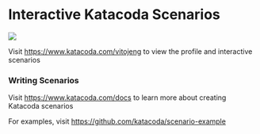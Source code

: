 # Interactive Katacoda Scenarios

[![](http://shields.katacoda.com/katacoda/vitojeng/count.svg)](https://www.katacoda.com/vitojeng "Get your profile on Katacoda.com")

Visit https://www.katacoda.com/vitojeng to view the profile and interactive scenarios

### Writing Scenarios
Visit https://www.katacoda.com/docs to learn more about creating Katacoda scenarios

For examples, visit https://github.com/katacoda/scenario-example
